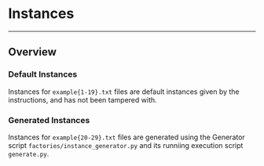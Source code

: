 # Instances

---

## Overview

### Default Instances

Instances for `example{1-19}.txt` files are default instances given by the instructions, and has not been tampered with.

### Generated Instances

Instances for `example{20-29}.txt` files are generated using the Generator script `factories/instance_generator.py` and its runniing execution script `generate.py`.
